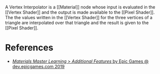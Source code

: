 A Vertex Interpolator is a [[Material]] node whose input is evaluated in the [[Vertex Shader]] and the output is made available to the [[Pixel Shader]].
The the values written in the [[Vertex Shader]] for the three vertices of a triangle are interpolated over that triangle and the result is given to the [[Pixel Shader]].

# References

- [_Materials Master Learning_ > _Additional Features_ by Epic Games @ dev.epicgames.com 2019](https://dev.epicgames.com/community/learning/courses/2dy/unreal-engine-materials-master-learning/KVe/additional-features)

